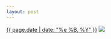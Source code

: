 ```yaml
---
layout: post
---
```


<p>
  <time><a href="/200">{{ page.date | date: "%e %B, %Y" }}</a></time>
  <a href="/200"><img src="{{ site.assets_url }}/200-640.jpg" srcset="{{ site.assets_url }}/200-1280.jpg 1280w, {{ site.assets_url }}/200-960.jpg 960w, {{ site.assets_url }}/200-640.jpg 640w, {{ site.assets_url }}/200-320.jpg 320w" sizes="(min-width: 700px) 50vw, calc(100vw - 2rem)" /></a>
</p>
